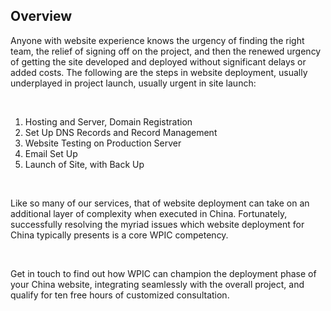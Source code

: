 ## Overview 

Anyone with website experience knows the urgency of finding the right team, the relief of signing off on the project, and then the renewed urgency of getting the site developed and deployed without significant delays or added costs. The following are the steps in website deployment, usually underplayed in project launch, usually urgent in site launch:

&#xA0;

1.  Hosting and Server, Domain Registration
2.  Set Up DNS Records and Record Management
3.  Website Testing on Production Server
4.  Email Set Up
5.  Launch of Site, with Back Up

&#xA0;

Like so many of our services, that of website deployment can take on an additional layer of complexity when executed in China. Fortunately, successfully resolving the myriad issues which website deployment for China typically presents is a core WPIC competency.

&#xA0;

Get in touch to find out how WPIC can champion the deployment phase of your China website, integrating seamlessly with the overall project, and qualify for ten free hours of customized consultation.
